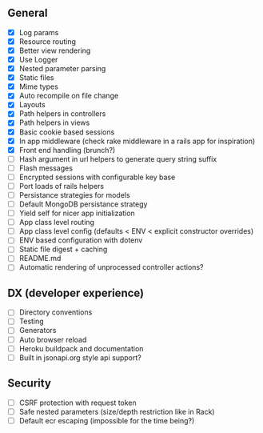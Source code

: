 ## General

- [x] Log params
- [x] Resource routing
- [x] Better view rendering
- [x] Use Logger
- [x] Nested parameter parsing
- [x] Static files
- [x] Mime types
- [x] Auto recompile on file change
- [x] Layouts
- [x] Path helpers in controllers
- [x] Path helpers in views
- [x] Basic cookie based sessions
- [x] In app middleware (check rake middleware in a rails app for inspiration)
- [x] Front end handling (brunch?)
- [ ] Hash argument in url helpers to generate query string suffix
- [ ] Flash messages
- [ ] Encrypted sessions with configurable key base
- [ ] Port loads of rails helpers
- [ ] Persistance strategies for models
- [ ] Default MongoDB persistance strategy
- [ ] Yield self for nicer app initialization
- [ ] App class level routing
- [ ] App class level config (defaults < ENV < explicit constructor overrides)
- [ ] ENV based configuration with dotenv
- [ ] Static file digest + caching
- [ ] README.md
- [ ] Automatic rendering of unprocessed controller actions?

## DX (developer experience)

- [ ] Directory conventions
- [ ] Testing
- [ ] Generators
- [ ] Auto browser reload
- [ ] Heroku buildpack and documentation
- [ ] Built in jsonapi.org style api support?

## Security

- [ ] CSRF protection with request token
- [ ] Safe nested parameters (size/depth restriction like in Rack)
- [ ] Default ecr escaping (impossible for the time being?)
